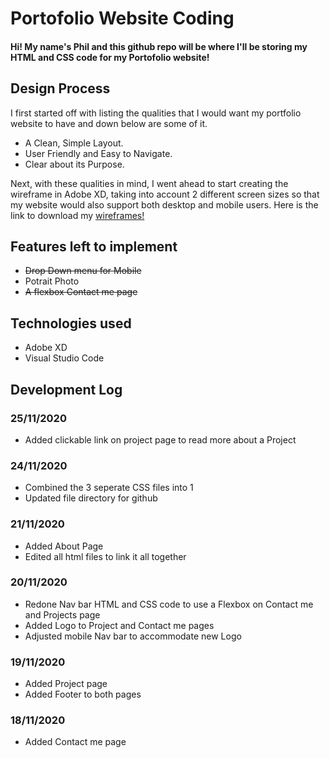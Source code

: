 # Portofolio Website Coding

#### Hi! My name's Phil and this github repo will be where I'll be storing my HTML and CSS code for my Portofolio website!

## Design Process 

I first started off with listing the qualities that I would want my portfolio website to have and down below are some of it.

* A Clean, Simple Layout.
* User Friendly and Easy to Navigate.
* Clear about its Purpose.

Next, with these qualities in mind, I went ahead to start creating the wireframe in Adobe XD, taking into account 2 different screen sizes so that my website would also support both desktop and mobile users. Here is the link to download my [wireframes!](https://drive.google.com/drive/folders/1oCgn3ezm6XsA9T6pV9cr2eVRY9IlXknG?usp=sharing)


## Features left to implement
* ~~Drop Down menu for Mobile~~
* Potrait Photo
* ~~A flexbox Contact me page~~

## Technologies used
* Adobe XD
* Visual Studio Code

## Development Log

### 25/11/2020

- Added clickable link on project page to read more about a Project

### 24/11/2020

- Combined the 3 seperate CSS files into 1
- Updated file directory for github

### 21/11/2020

- Added About Page
- Edited all html files to link it all together

### 20/11/2020

- Redone Nav bar HTML and CSS code to use a Flexbox on Contact me and Projects page
- Added Logo to Project and Contact me pages
- Adjusted mobile Nav bar to accommodate new Logo

### 19/11/2020

- Added Project page 
- Added Footer to both pages

### 18/11/2020

- Added Contact me page
